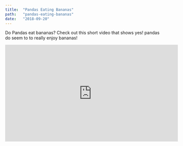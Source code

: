 ```yaml
---
title:  "Pandas Eating Bananas"
path:   "pandas-eating-bananas"
date:   "2018-09-20"
---
```


Do Pandas eat bananas? Check out this short video that shows yes! pandas do
seem to to really enjoy bananas!

<iframe width="560" height="315" src="https://www.youtube.com/embed/4SZl1r2O_bY" frameborder="0" allowfullscreen></iframe>